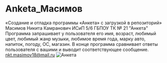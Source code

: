 # Anketa_Масимов
«Создание и отладка программы «Анкета» с загрузкой в репозиторий»
Масимов Никита Камранович ИСиП 5/6
ГБПОУ ТК № 21
"Анкета"
Программа запрашивает у пользователя его имя, возраст, любимый цвет, любимый  жанр  музыки, любимое  время  года, марку авто, напиток, погоду, ОС, магазин.  В  конце  программа сравнивает ответы пользователя с вашими и выводит соответствующее сообщение.
nkt.masimov18@mail.ru
![Анкета](https://user-images.githubusercontent.com/121354923/209702899-695e1b82-c286-4986-949e-b7eb49a13ae6.PNG)

